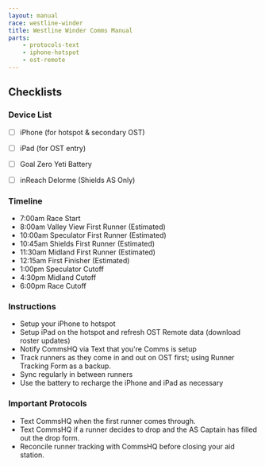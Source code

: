```yaml
---
layout: manual
race: westline-winder
title: Westline Winder Comms Manual
parts:
    - protocols-text
    - iphone-hotspot
    - ost-remote
---
```


## Checklists

### Device List
- [ ] iPhone (for hotspot & secondary OST)
- [ ] iPad (for OST entry)
- [ ] Goal Zero Yeti Battery
- [ ] inReach Delorme (Shields AS Only)


### Timeline

- 7:00am Race Start
- 8:00am Valley View First Runner (Estimated)
- 10:00am Speculator First Runner (Estimated)
- 10:45am Shields First Runner (Estimated)
- 11:30am Midland First Runner (Estimated)
- 12:15am First Finisher (Estimated)
- 1:00pm Speculator Cutoff
- 4:30pm Midland Cutoff
- 6:00pm Race Cutoff

### Instructions

- Setup your iPhone to hotspot
- Setup iPad on the hotspot and refresh OST Remote data (download roster updates)
- Notify CommsHQ via Text that you're Comms is setup
- Track runners as they come in and out on OST first; using Runner Tracking Form as a backup.
- Sync regularly in between runners
- Use the battery to recharge the iPhone and iPad as necessary

### Important Protocols

- Text CommsHQ when the first runner comes through.
- Text CommsHQ if a runner decides to drop and the AS Captain has filled out the drop form.
- Reconcile runner tracking with CommsHQ before closing your aid station.
